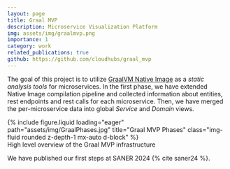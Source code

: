 ```yaml
---
layout: page
title: Graal MVP
description: Microservice Visualization Platform
img: assets/img/graalmvp.png
importance: 1
category: work
related_publications: true
github: https://github.com/cloudhubs/graal_mvp
---
```


The goal of this project is to utilize [GraalVM Native Image](https://www.graalvm.org/latest/reference-manual/native-image/) as a *static analysis tools* for microservices. In the first phase, we have extended Native Image compilation pipeline and collected information about entities, rest endpoints and rest calls for each microservice. Then, we have merged the per-microservice data into global *Service* and *Domain* views. 

<div class="row">
    <div class="col-sm"></div>
    <div class="col-8">
    {% include figure.liquid loading="eager" path="assets/img/GraalPhases.jpg" title="Graal MVP Phases" class="img-fluid rounded z-depth-1 mx-auto d-block" %}
    </div>
    <div class="col-sm"></div>
</div>
<div class="caption">
    High level overview of the Graal MVP infrastructure
</div>

We have published our first steps at SANER 2024 {% cite saner24 %}.